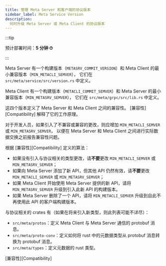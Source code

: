 ```yaml
---
title: 管理 Meta Server 和客户端的协议版本
sidebar_label: Meta Service Version
description:
  何时升级 Meta Server 或 Meta Client 的协议版本
---
```


:::tip

预计部署时间：**5 分钟 ⏱**

:::

Meta Server 有一个构建版本（`METASRV_COMMIT_VERSION`）和 Meta Client 的最小兼容版本（`MIN_METACLI_SEMVER`），
它们在 `src/meta/service/src/version.rs` 中定义。

Meta Client 有一个构建版本（`METACLI_COMMIT_SEMVER`）和 Meta Server 的最小兼容版本（`MIN_METASRV_SEMVER`），
它们在 `src/meta/grpc/src/lib.rs` 中定义。

这四个版本定义了 Meta Server 和 Meta Client 之间的兼容性。
[兼容性][Compatibility] 解释了它的工作原理。

对于开发人员，如果引入了不兼容或兼容的更改，则应增加 `MIN_METACLI_SEMVER` 或 `MIN_METASRV_SEMVER`，
以便在 Meta Server 和 Meta Client 之间进行实际数据交换之前报告兼容性问题。

根据 [兼容性][Compatibility] 定义的算法：

- 如果没有引入与协议相关的类型更改，请**不要**更改 `MIN_METACLI_SEMVER` 或 `MIN_METASRV_SEMVER`；
- 如果向 Meta Server 添加了新 API，但其他 API 仍然有效，请**不要**更改 `MIN_METACLI_SEMVER` 或 `MIN_METASRV_SEMVER`；
- 如果 Meta Client 开始使用 Meta Server 提供的新 API，请将 `MIN_METASRV_SEMVER` 升级到引入此新 API 的构建版本。
- 如果 Meta Server 删除了一个 API，请将 `MIN_METACLI_SEMVER` 升级到自此不再使用此 API 的客户端构建版本。

与协议相关的 crates 有（如果在将来引入新类型，则此列表可能不详尽）：
- `src/meta/protos`：定义 Meta Client 与 Meta Server 通信的 protobuf 消息。
- `src/meta/proto-conv`：定义如何将 rust 中的元数据类型从 protobuf 消息转换为 protobuf 消息。
- `src/meta/types`：定义元数据的 rust 类型。

[兼容性][Compatibility]
